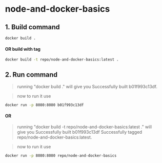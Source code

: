 # node-and-docker-basics

## 1. Build command

```bash
docker build .
```

#### OR build with tag

```bash
docker build -t repo/node-and-docker-basics:latest .
```

## 2. Run command

> running "docker build ." will give you Successfully built b01f993c13df.

> now to run it use

```bash
docker run -p 8080:8080 b01f993c13df
```

#### OR

> running "docker build -t repo/node-and-docker-basics:latest ." will give you Successfully built b01f993c13df Successfully tagged repo/node-and-docker-basics:latest.

> now to run it use

```bash
docker run -p 8080:8080 repo/node-and-docker-basics
```
